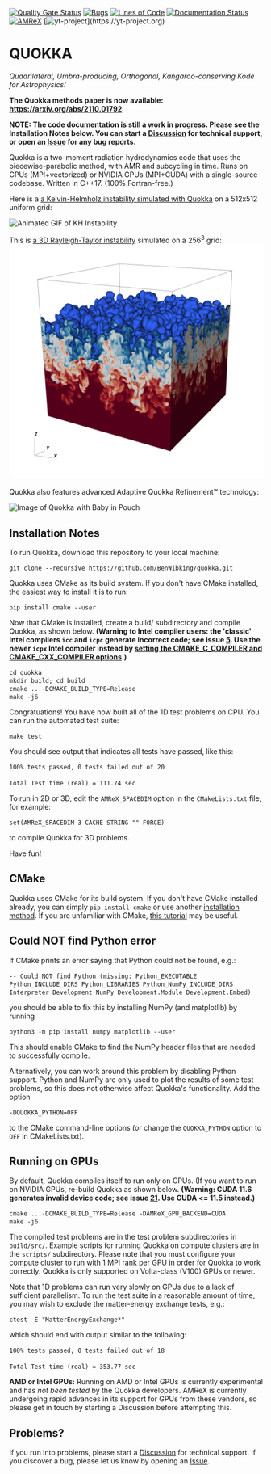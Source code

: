 [![Quality Gate Status](https://sonarcloud.io/api/project_badges/measure?project=BenWibking_TwoMomentRad&metric=alert_status&token=5049c56ffe08dcc83afd5ca4c8e0d951a2836652)](https://sonarcloud.io/dashboard?id=BenWibking_TwoMomentRad)
[![Bugs](https://sonarcloud.io/api/project_badges/measure?project=BenWibking_TwoMomentRad&metric=bugs&token=5049c56ffe08dcc83afd5ca4c8e0d951a2836652)](https://sonarcloud.io/dashboard?id=BenWibking_TwoMomentRad)
[![Lines of Code](https://sonarcloud.io/api/project_badges/measure?project=BenWibking_TwoMomentRad&metric=ncloc&token=5049c56ffe08dcc83afd5ca4c8e0d951a2836652)](https://sonarcloud.io/dashboard?id=BenWibking_TwoMomentRad)
[![Documentation Status](https://readthedocs.org/projects/quokka-code/badge/?version=latest)](https://quokka-code.readthedocs.io/en/latest/?badge=latest)
[![AMReX](https://amrex-codes.github.io/badges/powered%20by-AMReX-red.svg)](https://amrex-codes.github.io)
[![yt-project](https://img.shields.io/static/v1?label="works%20with"&message="yt"&color="blueviolet")](https://yt-project.org)

# QUOKKA
*Quadrilateral, Umbra-producing, Orthogonal, Kangaroo-conserving Kode for Astrophysics!*

**The Quokka methods paper is now available: https://arxiv.org/abs/2110.01792**

**NOTE: The code documentation is still a work in progress. Please see the Installation Notes below. You can start a [Discussion](https://github.com/BenWibking/quokka/discussions) for technical support, or open an [Issue](https://github.com/BenWibking/quokka/issues) for any bug reports.**

Quokka is a two-moment radiation hydrodynamics code that uses the piecewise-parabolic method, with AMR and subcycling in time. Runs on CPUs (MPI+vectorized) or NVIDIA GPUs (MPI+CUDA) with a single-source codebase. Written in C++17. (100% Fortran-free.)

Here is a [a Kelvin-Helmholz instability simulated with Quokka](https://vimeo.com/714653592) on a 512x512 uniform grid:

![Animated GIF of KH Instability](https://videoapi-muybridge.vimeocdn.com/animated-thumbnails/image/1f468be6-6d7b-4d53-a02c-4dd8f3ad5154.gif?ClientID=vimeo-core-prod&Date=1653705774&Signature=9bea89d5c9657180391a9538a10fd4f8f7099025)

This is [a 3D Rayleigh-Taylor instability](https://vimeo.com/746363534) simulated on a $256^3$ grid:
![Image of 3D RT instability](extern/rt3d_visit0040.png)

Quokka also features advanced Adaptive Quokka Refinement:tm: technology:

![Image of Quokka with Baby in Pouch](extern/quokka2.png)

## Installation Notes

To run Quokka, download this repository to your local machine:
```
git clone --recursive https://github.com/BenWibking/quokka.git
```
Quokka uses CMake as its build system. If you don't have CMake installed, the easiest way to install it is to run:
```
pip install cmake --user
```
Now that CMake is installed, create a build/ subdirectory and compile Quokka, as shown below. **(Warning to Intel compiler users: the 'classic' Intel compilers `icc` and `icpc` generate incorrect code; see issue [5](https://github.com/BenWibking/quokka/issues/5). Use the newer `icpx` Intel compiler instead by [setting the CMAKE_C_COMPILER and CMAKE_CXX_COMPILER options](https://cmake.org/cmake/help/latest/variable/CMAKE_LANG_COMPILER.html).)**
```
cd quokka
mkdir build; cd build
cmake .. -DCMAKE_BUILD_TYPE=Release
make -j6
```
Congratuations! You have now built all of the 1D test problems on CPU. You can run the automated test suite:
```
make test
```
You should see output that indicates all tests have passed, like this:
```
100% tests passed, 0 tests failed out of 20

Total Test time (real) = 111.74 sec
```
To run in 2D or 3D, edit the `AMReX_SPACEDIM` option in the `CMakeLists.txt` file, for example:
```
set(AMReX_SPACEDIM 3 CACHE STRING "" FORCE)
```
to compile Quokka for 3D problems.

Have fun!

## CMake
Quokka uses CMake for its build system. If you don't have CMake installed already, you can simply `pip install cmake` or use another [installation method](https://cliutils.gitlab.io/modern-cmake/chapters/intro/installing.html). If you are unfamiliar with CMake, [this tutorial](https://hsf-training.github.io/hsf-training-cmake-webpage/) may be useful.

## Could NOT find Python error
If CMake prints an error saying that Python could not be found, e.g.:
```
-- Could NOT find Python (missing: Python_EXECUTABLE Python_INCLUDE_DIRS Python_LIBRARIES Python_NumPy_INCLUDE_DIRS Interpreter Development NumPy Development.Module Development.Embed)
```
you should be able to fix this by installing NumPy (and matplotlib) by running
```
python3 -m pip install numpy matplotlib --user
```
This should enable CMake to find the NumPy header files that are needed to successfully compile.

Alternatively, you can work around this problem by disabling Python support. Python and NumPy are only used to plot the results of some test problems, so this does not otherwise affect Quokka's functionality. Add the option
```
-DQUOKKA_PYTHON=OFF
```
to the CMake command-line options (or change the `QUOKKA_PYTHON` option to `OFF` in CMakeLists.txt).

## Running on GPUs
By default, Quokka compiles itself to run only on CPUs. (If you want to run on NVIDIA GPUs, re-build Quokka as shown below. **(Warning: CUDA 11.6 generates invalid device code; see issue [21](https://github.com/BenWibking/quokka/issues/21). Use CUDA <= 11.5 instead.)**
```
cmake .. -DCMAKE_BUILD_TYPE=Release -DAMReX_GPU_BACKEND=CUDA
make -j6
```
The compiled test problems are in the test problem subdirectories in `build/src/`. Example scripts for running Quokka on compute clusters are in the `scripts/` subdirectory. Please note that you must configure your compute cluster to run with 1 MPI rank per GPU in order for Quokka to work correctly. Quokka is only supported on Volta-class (V100) GPUs or newer.

Note that 1D problems can run very slowly on GPUs due to a lack of sufficient parallelism. To run the test suite in a reasonable amount of time, you may wish to exclude the matter-energy exchange tests, e.g.:
```
ctest -E "MatterEnergyExchange*"
```
which should end with output similar to the following:
```
100% tests passed, 0 tests failed out of 18

Total Test time (real) = 353.77 sec
```

**AMD or Intel GPUs:** Running on AMD or Intel GPUs is currently experimental and has *not been tested* by the Quokka developers. AMReX is currently undergoing rapid advances in its support for GPUs from these vendors, so please get in touch by starting a Discussion before attempting this.

## Problems?
If you run into problems, please start a [Discussion](https://github.com/BenWibking/quokka/discussions) for technical support. If you discover a bug, please let us know by opening an [Issue](https://github.com/BenWibking/quokka/issues).
